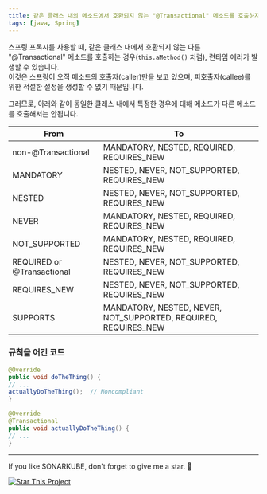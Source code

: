 ```yaml
---
title: 같은 클래스 내의 메소드에서 호환되지 않는 "@Transactional" 메소드를 호출하지 않아야 합니다.
tags: [java, Spring]
---
```


스프링 프록시를 사용할 때, 같은 클래스 내에서 호환되지 않는 다른 "@Transactional" 메소드를 호출하는 경우(`this.aMethod()` 처럼), 런타임 에러가 발생할 수 있습니다.  
이것은 스프링이 오직 메소드의 호출자(caller)만을 보고 있으며, 피호출자(callee)를 위한 적절한 설정을 생성할 수 없기 때문입니다.  

그러므로, 아래와 같이 동일한 클래스 내에서 특정한 경우에 대해 메소드가 다른 메소드를 호출해서는 안됩니다.

|From|To|
|---|---|
|non-@Transactional|MANDATORY, NESTED, REQUIRED, REQUIRES_NEW|
|MANDATORY|NESTED, NEVER, NOT_SUPPORTED, REQUIRES_NEW|
|NESTED|NESTED, NEVER, NOT_SUPPORTED, REQUIRES_NEW|
|NEVER|MANDATORY, NESTED, REQUIRED, REQUIRES_NEW|
|NOT_SUPPORTED|MANDATORY, NESTED, REQUIRED, REQUIRES_NEW|
|REQUIRED or @Transactional|NESTED, NEVER, NOT_SUPPORTED, REQUIRES_NEW|
|REQUIRES_NEW|NESTED, NEVER, NOT_SUPPORTED, REQUIRES_NEW|
|SUPPORTS|MANDATORY, NESTED, NEVER, NOT_SUPPORTED, REQUIRED, REQUIRES_NEW|

### 규칙을 어긴 코드

```java
@Override
public void doTheThing() {
// ...
actuallyDoTheThing();  // Noncompliant
}

@Override
@Transactional
public void actuallyDoTheThing() {
// ...
}
```

---

If you like SONARKUBE, don't forget to give me a star. :star2:

[![Star This Project](https://img.shields.io/github/stars/kantabile/sonarkube.svg?label=Stars&style=social)](https://github.com/kantabile/sonarkube)
